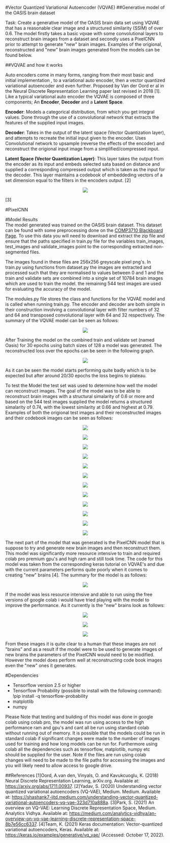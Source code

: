#Vector Quantized Variational Autoencoder (VQVAE)
##Generative model of the OASIS brain dataset
</br>

Task: Create a generative model of the OASIS brain data set using VQVAE that has a reasonable clear image and a structured similarity (SSIM) of over 0.6. The model firstly  takes a basic vqvae with some convolutional layers to reconstruct brain images from a dataset and secondly uses a PixelCNN prior to attempt to generate "new" brain images. 
Examples of the origional, reconstructed and "new" brain images generated from the models can be found below.

##VQVAE and how it works
</br>

Auto encoders come in many forms, ranging from their most basic and initial implementation , to a variational auto encoder, then a vector quantized variational autoencoder and even further. Proposed by Van der Oord er al in the Neural Discrete Representation Learning paper last revised in 2018 [1]. Like a typical variational auto encoder the VQVAE is composed of three components; An **Encoder**, **Decoder** and a **Latent Space**. 

**Encoder**: Models a categorical distribution, from which you get integral values. Done through the use of a convolutional network that extracts the features of the supplied input images. 

**Decoder**: Takes in the output of the latent space (Vector Quantization layer), and attempts to recreate the initial input given to the encoder. Uses Convolutional network to upsample (reverse the effects of the encoder) and reconstruct the origional input image from a simplified/compressed input.

**Latent Space (Vector Quantization Layer)**: This layer takes the output from the encoder as its input and embeds selected sata based on distance and supplied a corresponding compressed output which is taken as the input for the decoder. This layer maintains a codebook of embeddeding vectors of a set dimension equal to the filters in the encoders output. 
[2]
<p align="center">
<img src=".img\1_miNfFc9qT5PrS7ectJa_kw.png">
</p>
[3]

#PixelCNN
</br>

#Model Results
</br>
The model generated was trained on the OASIS brain dataset. This dataset can be found with some preprocessing done on the [COMP3710 Blackboard Page](https://cloudstor.aarnet.edu.au/plus/s/tByzSZzvvVh0hZA). To use this data you will need to download and extract the zip file and ensure that the paths specified in train.py file for the variables train_images, test_images and validate_images point to the corresponding extracted non-segmented files. 

The images found in these files are 256x256 greyscale pixel png's. In train.py using functions from dataset.py the images are extracted and processed such that they are normalised to values between 0 and 1 and the train and validate sets are combined into a single set of 10784 brain images which are used to train the model. the remaining 544 test images are used for evaluating the accuracy of the model.

The modules.py file stores the class and functions for the VQVAE model and is called when running train.py. The encoder and decoder are both simple in their construction involving a convolutional layer with filter numbers of 32 and 64 and transposed convolutional layer with 64 and 32 respectively. The summary of the VQVAE model can be seen as follows:
<p align="center">
<img src=".img\vqvae.png">
</p>

After Training the model on the combined train and validate set (named Oasis) for 30 epochs using batch sizes of 128 a model was generated. The reconstructed loss over the epochs can be seen in the following graph.
<p align="center">
<img src=".img\Reconstruction Loss.png">
</p>
As it can be seen the model starts performing quite badly which is to be expected but after around 20/30 epochs the loss begins to plateau.

To test the Model the test set was used to determine how well the model can reconstruct images. The goal of the model was to be able to reconstruct brain images with a structural simalarity of 0.6 or more and based on the 544 test images supplied the model returns a structured simalarity of 0.74, with the lowest similarity at 0.66 and highest at 0.79. Examples  of both the origional test images and their reconstructed images and their codebook images can be seen as follows:
<p align="center">
<img src=".img\1.png">
</p>
<p align="center">
<img src=".img\2.png">
</p>
<p align="center">
<img src=".img\3.png">
</p>
<p align="center">
<img src=".img\c1.png">
</p>
<p align="center">
<img src=".img\c2.png">
</p>
<p align="center">
<img src=".img\c3.png">
</p>
<p align="center">
<img src=".img\c4.png">
</p>
<p align="center">
<img src=".img\c5.png">
</p>
<p align="center">
<img src=".img\c6.png">
</p>
<p align="center">
<img src=".img\c7.png">
</p>
<p align="center">
<img src=".img\c8.png">
</p>
<p align="center">
<img src=".img\c9.png">
</p>

The next part of the model that was generated is the PixelCNN model that is suppose to try and generate new brain images and then reconstruct them. This model was significantly more resource intensive to train and required colab pro premium gpu's and high ram and still took time. The code for this model was taken from the corresponding keras tutorial on VQVAE's and due with the current parameters performs quite poorly when it comes to creating "new" brains [4]. The summary for the model is as follows:
<p align="center">
<img src=".img\pixel.png">
</p>
If the model was less resource intensive and able to run using the free versions of google colab i would have tried playing with the model to improve the performance. As it currently is the "new" brains look as follows:
<p align="center">
<img src=".img\g1.png">
</p>
<p align="center">
<img src=".img\g2.png">
</p>
<p align="center">
<img src=".img\g3.png">
</p>

From these images it is quite clear to a human that these images are not "brains" and as a result if the model were to be used to generate images of new brains the parameters of the PixelCNN would need to be modified. However the model does perform well at reconstructing code book images even the "new" ones it generates. 

#Dependencies
</br>
 - Tensorflow version 2.5 or higher
 - Tensorflow Probability (possible to install with the following command):
!pip install -q tensorflow-probability
 - matplotlib
 - numpy

Please Note that testing and building of this model was done in google colab using colab pro, the model was run using access to the high performance ram and gpu's and cant all be run using standard colab without running out of memory. It is possible that the models could be run in standard colab if significant changes were made to the number of images used for training and how long models can be run for. Furthermore using colab all the dependencies such as tensorflow, matplotlib, numpy etc should be supplied for the user. 
Note if the files are run using colab changes will need to be made to the file paths for accessing the images and you will likely need to allow access to google drive.


##References
[1]Oord, A.van den, Vinyals, O. and Kavukcuoglu, K. (2018) Neural Discrete Representation Learning, arXiv.org. Available at: https://arxiv.org/abs/1711.00937. 
[2]Yadav, S. (2020) Understanding vector quantized variational autoencoders (VQ-VAE), Medium. Medium. Available at: https://shashank7-iitd.medium.com/understanding-vector-quantized-variational-autoencoders-vq-vae-323d710a888a. 
[3]Park, S. (2021) An overview on VQ-VAE: Learning Discrete Representation Space, Medium. Analytics Vidhya. Available at: https://medium.com/analytics-vidhya/an-overview-on-vq-vae-learning-discrete-representation-space-8b7e56cc6337. 
[4]Team, K. (2021) Keras documentation: Vector-quantized variational autoencoders, Keras. Available at: https://keras.io/examples/generative/vq_vae/ (Accessed: October 17, 2022). 
